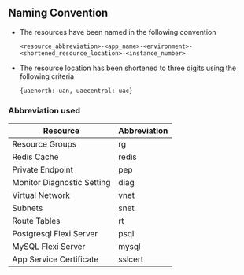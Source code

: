 ## Naming Convention

* The resources have been named in the following convention

  `<resource_abbreviation>-<app_name>-<environment>-<shortened_resource_location>-<instance_number>`

* The resource location has been shortened to three digits using the following criteria

  `{uaenorth: uan, uaecentral: uac}`

### Abbreviation used

| Resource                   | Abbreviation |
|----------------------------|--------------|
| Resource Groups            | rg           |
| Redis Cache                | redis        |
| Private Endpoint           | pep          |
| Monitor Diagnostic Setting | diag         |
| Virtual Network            | vnet         |
| Subnets                    | snet         |
| Route Tables               | rt           |
| Postgresql Flexi Server    | psql         |
| MySQL Flexi Server         | mysql        |
| App Service Certificate    | sslcert      |



